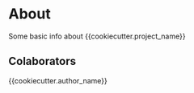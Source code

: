 # About

Some basic info about {{cookiecutter.project_name}}

## Colaborators

{{cookiecutter.author_name}}
